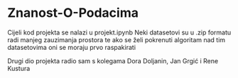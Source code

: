 # Znanost-O-Podacima
Cijeli kod projekta se nalazi u projekt.ipynb
Neki datasetovi su u .zip formatu radi manjeg zauzimanja prostora te ako se želi pokrenuti algoritam nad tim datasetovima oni se moraju prvo raspakirati

Drugi dio projekta radio sam s kolegama Dora Doljanin, Jan Grgić i Rene Kustura
